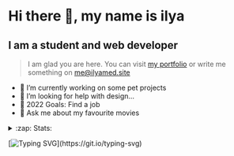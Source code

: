 # Hi there 👋, my name is ilya
## I am a student and web developer
<!-- ![I am a student and web developer](https://i.pinimg.com/originals/b9/ba/44/b9ba446cca2bb06ff1a8d49fd46581ed.jpg) -->

>I am glad you are here. You can visit [my portfolio](https://ilyamed.site/) or write me something on me@ilyamed.site 

- 🔭 I’m currently working on some pet projects
- 🤔 I’m looking for help with design...
- 🥅 2022 Goals: Find a job
- 💬 Ask me about my favourite movies 

<details>
  <summary>:zap: Stats:</summary>
<p><!-- https://github.com/anmol098/waka-readme-stats -->
  
<!--START_SECTION:waka-->
![Profile Views](http://img.shields.io/badge/Profile%20Views-0-blue)

**🐱 My GitHub Data** 

> 🏆 58 Contributions in the Year 2022
 > 
> 📦 52.8 kB Used in GitHub's Storage 
 > 
> 💼 Opted to Hire
 > 
> 📜 13 Public Repositories 
 > 
> 🔑 2 Private Repositories  
 > 
**I'm a Night 🦉** 

```text
🌞 Morning    33 commits     ████░░░░░░░░░░░░░░░░░░░░░   15.94% 
🌆 Daytime    52 commits     ██████░░░░░░░░░░░░░░░░░░░   25.12% 
🌃 Evening    90 commits     ██████████░░░░░░░░░░░░░░░   43.48% 
🌙 Night      32 commits     ███░░░░░░░░░░░░░░░░░░░░░░   15.46%

```


📊 **This Week I Spent My Time On** 

```text
⌚︎ Time Zone: Europe/Moscow

💬 Programming Languages: 
C++                      1 hr 11 mins        █████████░░░░░░░░░░░░░░░░   36.05% 
JSON                     52 mins             ██████░░░░░░░░░░░░░░░░░░░   26.67% 
SCSS                     32 mins             ████░░░░░░░░░░░░░░░░░░░░░   16.34% 
JavaScript               28 mins             ███░░░░░░░░░░░░░░░░░░░░░░   14.17% 
HTML                     11 mins             █░░░░░░░░░░░░░░░░░░░░░░░░   5.76%

🔥 Editors: 
VS Code                  2 hrs 6 mins        ████████████████░░░░░░░░░   63.95% 
Visual Studio            1 hr 11 mins        █████████░░░░░░░░░░░░░░░░   36.05%

🐱‍💻 Projects: 
RTUITLab_Recruit         1 hr 43 mins        █████████████░░░░░░░░░░░░   52.33% 
homework_siaod           1 hr 7 mins         ████████░░░░░░░░░░░░░░░░░   34.28% 
boilerplates             12 mins             █░░░░░░░░░░░░░░░░░░░░░░░░   6.41% 
Unknown Project          10 mins             █░░░░░░░░░░░░░░░░░░░░░░░░   5.21% 
Learn1                   3 mins              ░░░░░░░░░░░░░░░░░░░░░░░░░   1.77%

💻 Operating System: 
Windows                  3 hrs 17 mins       █████████████████████████   100.0%

```

**I Mostly Code in JavaScript** 

```text
JavaScript               7 repos             ████████████░░░░░░░░░░░░░   50.0% 
HTML                     4 repos             ███████░░░░░░░░░░░░░░░░░░   28.57% 
C++                      2 repos             ███░░░░░░░░░░░░░░░░░░░░░░   14.29% 
SCSS                     1 repo              █░░░░░░░░░░░░░░░░░░░░░░░░   7.14%

```



 Last Updated on 23/02/2022 18:43:33 UTC
<!--END_SECTION:waka-->
  
![GitHub stats](https://github-readme-stats.vercel.app/api?username=Terro216&show_icons=true&theme=darcula)  
</p>
</details>

[![Typing SVG](https://readme-typing-svg.herokuapp.com?color=%23204829&duration=7000&lines=Wake+up%2C+Neo...)](https://git.io/typing-svg)
